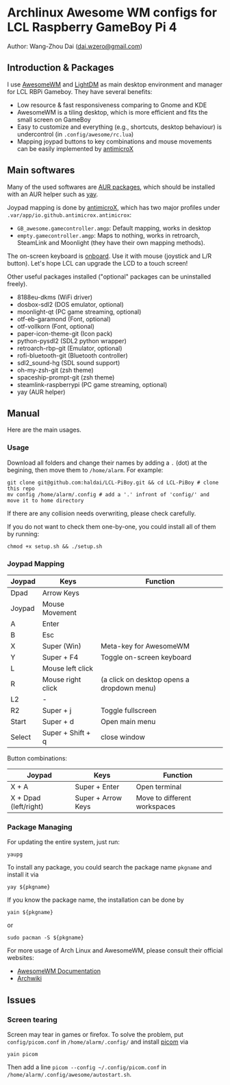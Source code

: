 # Archlinux Awesome WM configs for LCL Raspberry GameBoy Pi 4

Author: Wang-Zhou Dai (dai.wzero@gmail.com)

## Introduction & Packages

I use [AwesomeWM](https://awesomewm.org/) and [LightDM](https://wiki.archlinux.org/title/LightDM) as main desktop environment and manager for LCL RBPi Gameboy. They have several benefits:

- Low resource & fast responsiveness comparing to Gnome and KDE
- AwesomeWM is a tiling desktop, which is more efficient and fits the small screen on GameBoy
- Easy to customize and everything (e.g., shortcuts, desktop behaviour) is undercontrol (in `.config/awesome/rc.lua`)
- Mapping joypad buttons to key combinations and mouse movements can be easily implemented by [antimicroX](https://github.com/AntiMicroX/antimicrox)

## Main softwares

Many of the used softwares are [AUR packages](https://wiki.archlinux.org/title/AUR_helpers), which should be installed with an AUR helper such as [yay](https://github.com/Jguer/yay).

Joypad mapping is done by [antimicroX](https://github.com/AntiMicroX/antimicrox), which has two major profiles under `.var/app/io.github.antimicrox.antimicrox`:

- `GB_awesome.gamecontroller.amgp`: Default mapping, works in desktop
- `empty.gamecontroller.amgp`: Maps to nothing, works in retroarch, SteamLink and Moonlight (they have their own mapping methods).

The on-screen keyboard is [onboard](https://launchpad.net/onboard). Use it with
mouse (joystick and L/R button). Let's hope LCL can upgrade the LCD to a touch
screen!

Other useful packages installed ("optional" packages can be uninstalled freely).

- 8188eu-dkms (WiFi driver)
- dosbox-sdl2 (DOS emulator, optional)
- moonlight-qt (PC game streaming, optional)
- otf-eb-garamond (Font, optional)
- otf-vollkorn (Font, optional)
- paper-icon-theme-git (Icon pack)
- python-pysdl2 (SDL2 python wrapper)
- retroarch-rbp-git (Emulator, optional)
- rofi-bluetooth-git (Bluetooth controller)
- sdl2_sound-hg (SDL sound support)
- oh-my-zsh-git (zsh theme)
- spaceship-prompt-git (zsh theme)
- steamlink-raspberrypi (PC game streaming, optional)
- yay (AUR helper)

## Manual

Here are the main usages.

### Usage

Download all folders and change their names by adding a `.` (dot) at the begining, then move them to `/home/alarm`. For example:

```shell
git clone git@github.com:haldai/LCL-PiBoy.git && cd LCL-PiBoy # clone this repo
mv config /home/alarm/.config # add a '.' infront of 'config/' and move it to home directory
```

If there are any collision needs overwriting, please check carefully.

If you do not want to check them one-by-one, you could install all of them by
running:

``` shell
chmod +x setup.sh && ./setup.sh
```

### Joypad Mapping

| Joypad | Keys              | Function                                   |
| ------ | ----------------- | ------------------------------------------ |
| Dpad   | Arrow Keys        |                                            |
| Joypad | Mouse Movement    |                                            |
| A      | Enter             |                                            |
| B      | Esc               |                                            |
| X      | Super (Win)       | Meta-key for AwesomeWM                     |
| Y      | Super + F4        | Toggle on-screen keyboard                  |
| L      | Mouse left click  |                                            |
| R      | Mouse right click | (a click on desktop opens a dropdown menu) |
| L2     | -                 |                                            |
| R2     | Super + j         | Toggle fullscreen                          |
| Start  | Super + d         | Open main menu                             |
| Select | Super + Shift + q | close window                              |

Button combinations:

| Joypad                | Keys               | Function                     |
| --------------------- | ------------------ | ---------------------------- |
| X + A                 | Super + Enter      | Open terminal                |
| X + Dpad (left/right) | Super + Arrow Keys | Move to different workspaces |

### Package Managing

For updating the entire system, just run:

```shell
yaupg
```

To install any package, you could search the package name `pkgname` and install it via

```
yay ${pkgname}
```

If you know the package name, the installation can be done by

```
yain ${pkgname}
```

or

```
sudo pacman -S ${pkgname}
```

For more usage of Arch Linux and AwesomeWM, please consult their official
websites:
- [AwesomeWM Documentation](https://awesomewm.org/doc/api/)
- [Archwiki](https://wiki.archlinux.org/)

## Issues

### Screen tearing

Screen may tear in games or firefox. To solve the problem, put
`config/picom.conf` in `/home/alarm/.config/` and install
[picom](https://wiki.archlinux.org/title/Picom) via

``` shell
yain picom
```

Then add a line `picom --config ~/.config/picom.conf` in `/home/alarm/.config/awesome/autostart.sh`.

